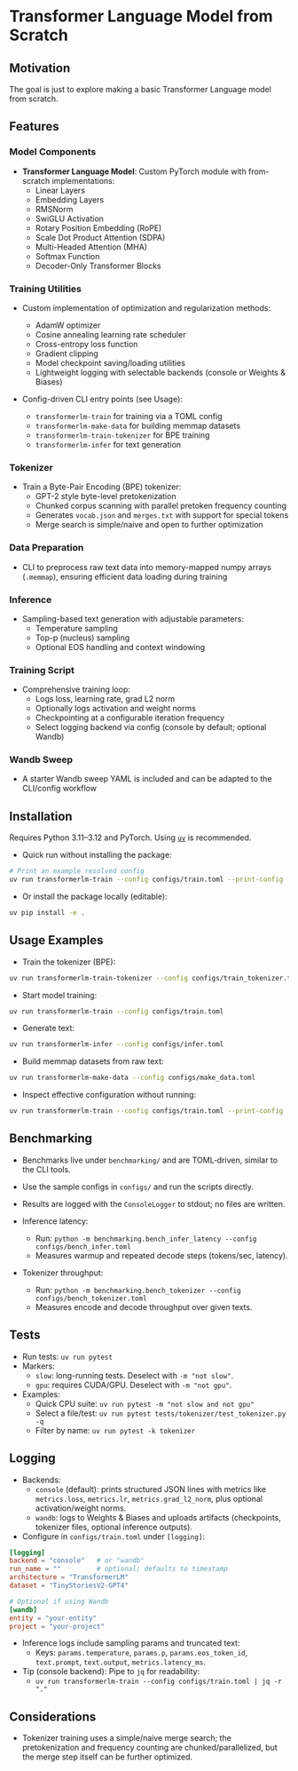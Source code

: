 # Transformer Language Model from Scratch

## Motivation

The goal is just to explore making a basic Transformer Language model from scratch.

## Features

### Model Components

- **Transformer Language Model**: Custom PyTorch module with from-scratch implementations:
  - Linear Layers
  - Embedding Layers
  - RMSNorm
  - SwiGLU Activation
  - Rotary Position Embedding (RoPE)
  - Scale Dot Product Attention (SDPA)
  - Multi-Headed Attention (MHA)
  - Softmax Function
  - Decoder-Only Transformer Blocks

### Training Utilities

- Custom implementation of optimization and regularization methods:
  - AdamW optimizer
  - Cosine annealing learning rate scheduler
  - Cross-entropy loss function
  - Gradient clipping
  - Model checkpoint saving/loading utilities
  - Lightweight logging with selectable backends (console or Weights & Biases)

- Config-driven CLI entry points (see Usage):
  - `transformerlm-train` for training via a TOML config
  - `transformerlm-make-data` for building memmap datasets
  - `transformerlm-train-tokenizer` for BPE training
  - `transformerlm-infer` for text generation

### Tokenizer

- Train a Byte-Pair Encoding (BPE) tokenizer:
  - GPT-2 style byte-level pretokenization
  - Chunked corpus scanning with parallel pretoken frequency counting
  - Generates `vocab.json` and `merges.txt` with support for special tokens
  - Merge search is simple/naive and open to further optimization

### Data Preparation

- CLI to preprocess raw text data into memory-mapped numpy arrays (`.memmap`), ensuring efficient data loading during training

### Inference

- Sampling-based text generation with adjustable parameters:
  - Temperature sampling
  - Top-p (nucleus) sampling
  - Optional EOS handling and context windowing

### Training Script

- Comprehensive training loop:
  - Logs loss, learning rate, grad L2 norm
  - Optionally logs activation and weight norms
  - Checkpointing at a configurable iteration frequency
  - Select logging backend via config (console by default; optional Wandb)

### Wandb Sweep

- A starter Wandb sweep YAML is included and can be adapted to the CLI/config workflow

## Installation

Requires Python 3.11–3.12 and PyTorch. Using [`uv`](https://github.com/astral-sh/uv) is recommended.

- Quick run without installing the package:

```bash
# Print an example resolved config
uv run transformerlm-train --config configs/train.toml --print-config
```

- Or install the package locally (editable):

```bash
uv pip install -e .
```

## Usage Examples

- Train the tokenizer (BPE):

```bash
uv run transformerlm-train-tokenizer --config configs/train_tokenizer.toml
```

- Start model training:

```bash
uv run transformerlm-train --config configs/train.toml
```

- Generate text:

```bash
uv run transformerlm-infer --config configs/infer.toml
```

- Build memmap datasets from raw text:

```bash
uv run transformerlm-make-data --config configs/make_data.toml
```

- Inspect effective configuration without running:

```bash
uv run transformerlm-train --config configs/train.toml --print-config
```

## Benchmarking

- Benchmarks live under `benchmarking/` and are TOML‑driven, similar to the CLI tools.
- Use the sample configs in `configs/` and run the scripts directly.
- Results are logged with the `ConsoleLogger` to stdout; no files are written.

- Inference latency:
  - Run: `python -m benchmarking.bench_infer_latency --config configs/bench_infer.toml`
  - Measures warmup and repeated decode steps (tokens/sec, latency).

- Tokenizer throughput:
  - Run: `python -m benchmarking.bench_tokenizer --config configs/bench_tokenizer.toml`
  - Measures encode and decode throughput over given texts.

## Tests

- Run tests: `uv run pytest`
- Markers:
  - `slow`: long-running tests. Deselect with `-m "not slow"`.
  - `gpu`: requires CUDA/GPU. Deselect with `-m "not gpu"`.
- Examples:
  - Quick CPU suite: `uv run pytest -m "not slow and not gpu"`
  - Select a file/test: `uv run pytest tests/tokenizer/test_tokenizer.py -q`
  - Filter by name: `uv run pytest -k tokenizer`

## Logging

- Backends:
  - `console` (default): prints structured JSON lines with metrics like `metrics.loss`, `metrics.lr`, `metrics.grad_l2_norm`, plus optional activation/weight norms.
  - `wandb`: logs to Weights & Biases and uploads artifacts (checkpoints, tokenizer files, optional inference outputs).
- Configure in `configs/train.toml` under `[logging]`:

```toml
[logging]
backend = "console"   # or "wandb"
run_name = ""         # optional; defaults to timestamp
architecture = "TransformerLM"
dataset = "TinyStoriesV2-GPT4"

# Optional if using Wandb
[wandb]
entity = "your-entity"
project = "your-project"
```

- Inference logs include sampling params and truncated text:
  - Keys: `params.temperature`, `params.p`, `params.eos_token_id`, `text.prompt`, `text.output`, `metrics.latency_ms`.
- Tip (console backend): Pipe to `jq` for readability:
  - `uv run transformerlm-train --config configs/train.toml | jq -r "."`

## Considerations

- Tokenizer training uses a simple/naive merge search; the pretokenization and frequency counting are chunked/parallelized, but the merge step itself can be further optimized.
